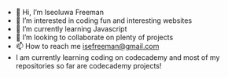 - 👋 Hi, I’m Iseoluwa Freeman
- 👀 I’m interested in coding fun and interesting websites
- 🌱 I’m currently learning Javascript
- 💞️ I’m looking to collaborate on plenty of projects
- 📫 How to reach me isefreeman@gmail.com
- I am currently learning coding on codecademy and most of my repositories so far are codecademy projects!

<!---
iseires/iseires is a ✨ special ✨ repository because its `README.md` (this file) appears on your GitHub profile.
You can click the Preview link to take a look at your changes.
--->
